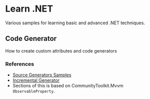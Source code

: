 # Learn .NET

Various samples for learning basic and advanced .NET techniques.

## Code Generator

How to create custom attributes and code generators

### References

* [Source Generators Samples](https://github.com/dotnet/roslyn-sdk/blob/main/samples/CSharp/SourceGenerators/SourceGeneratorSamples/AutoNotifyGenerator.cs#L50)
* [Incremental Generator](https://andrewlock.net/creating-a-source-generator-part-9-avoiding-performance-pitfalls-in-incremental-generators/)
* Sections of this is based on CommunityToolkit.Mvvm `ObservableProperty`.
